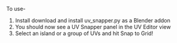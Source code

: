 To use- 
1. Install download and install uv_snapper.py as a Blender addon
2. You should now see a UV Snapper panel in the UV Editor view
3. Select an island or a group of UVs and hit Snap to Grid!
